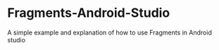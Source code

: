 # Fragments-Android-Studio
A simple example and explanation of how to use Fragments in Android studio
